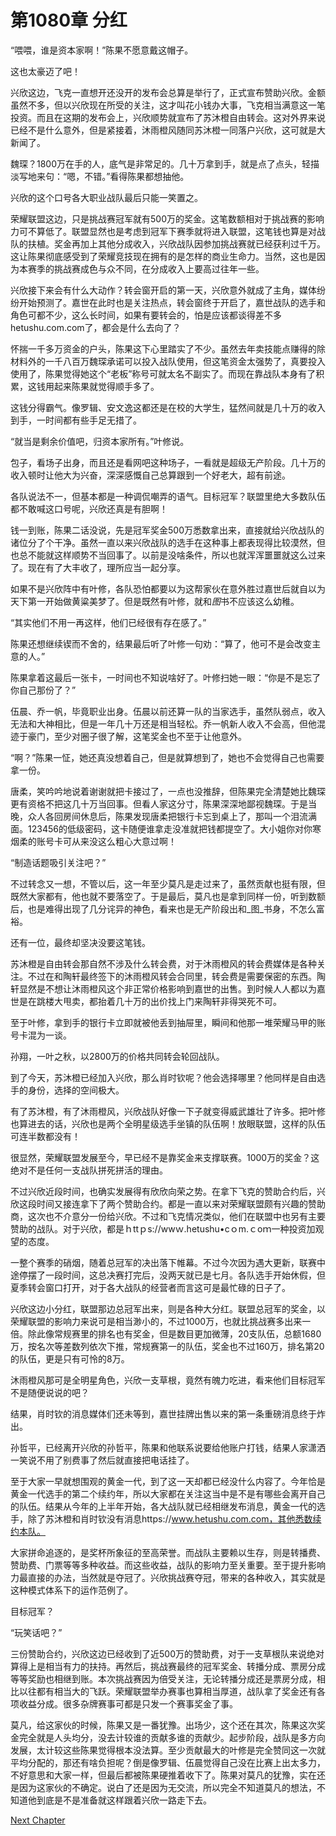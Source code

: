 # 第1080章 分红

“喂喂，谁是资本家啊！”陈果不愿意戴这帽子。

这也太豪迈了吧！

兴欣这边，飞克一直想开还没开的发布会总算是举行了，正式宣布赞助兴欣。金额虽然不多，但以兴欣现在所受的关注，这才叫花小钱办大事，飞克相当满意这一笔投资。而且在这期的发布会上，兴欣顺势就宣布了苏沐橙自由转会。这对外界来说已经不是什么意外，但是紧接着，沐雨橙风随同苏沐橙一同落户兴欣，这可就是大新闻了。

魏琛？1800万在手的人，底气是非常足的。几十万拿到手，就是点了点头，轻描淡写地来句：“嗯，不错。”看得陈果都想抽他。

兴欣的这个口号各大职业战队最后只能一笑置之。

荣耀联盟这边，只是挑战赛冠军就有500万的奖金。这笔数额相对于挑战赛的影响力可不算低了。联盟显然也是考虑到冠军下赛季就将进入联盟，这笔钱也算是对战队的扶植。奖金再加上其他分成收入，兴欣战队因参加挑战赛就已经获利过千万。这让陈果彻底感受到了荣耀竞技现在拥有的是怎样的商业生命力。当然，这也是因为本赛季的挑战赛成色与众不同，在分成收入上要高过往年一些。

兴欣接下来会有什么大动作？转会窗开启的第一天，兴欣意外就成了主角，媒体纷纷开始预测了。嘉世在此时也是关注热点，转会窗终于开启了，嘉世战队的选手和角色可都不少，这么长时间，如果有要转会的，怕是应该都谈得差不多hetushu.com.com了，都会是什么去向了？

怀揣一千多万资金的户头，陈果这下心里踏实了不少。虽然去年卖技能点赚得的除材料外的一千八百万魏琛承诺可以投入战队使用，但这笔资金太强势了，真要投入使用了，陈果觉得她这个“老板”称号可就太名不副实了。而现在靠战队本身有了积累，这钱用起来陈果就觉得顺手多了。

这钱分得霸气。像罗辑、安文逸这都还是在校的大学生，猛然间就是几十万的收入到手，一时间都有些手足无措了。

“就当是剩余价值吧，归资本家所有。”叶修说。

包子，看场子出身，而且还是看网吧这种场子，一看就是超级无产阶段。几十万的收入顿时让他大为兴奋，深深感慨自己总算跟到一个好老大，超有前途。

各队说法不一，但基本都是一种调侃嘲弄的语气。目标冠军？联盟里绝大多数队伍都不敢喊这口号呢，兴欣还真是有胆啊！

钱一到账，陈果二话没说，先是冠军奖金500万悉数拿出来，直接就给兴欣战队的诸位分了个干净。虽然一直以来兴欣战队的选手在这种事上都表现得比较漠然，但也总不能就这样顺势不当回事了。以前是没啥条件，所以也就浑浑噩噩就这么过来了。现在有了大丰收了，理所应当一起分享。

如果不是兴欣阵中有叶修，各队恐怕都要以为这帮家伙在意外胜过嘉世后就自以为天下第一开始做黄粱美梦了。但是既然有叶修，就和*图*书不应该这么幼稚。

“其实他们不用一再这样，他们已经很有存在感了。”

陈果还想继续锲而不舍的，结果最后听了叶修一句劝：“算了，他可不是会改变主意的人。”

陈果拿着这最后一张卡，一时间也不知说啥好了。叶修扫她一眼：“你是不是忘了你自己那份了？”

伍晨、乔一帆，毕竟职业出身。伍晨以前还算一队的当家选手，虽然队弱点，收入无法和大神相比，但是一年几十万还是相当轻松。乔一帆新人收入不会高，但他混迹于豪门，至少对圈子很了解，这笔奖金也不至于让他意外。

“啊？”陈果一怔，她还真没想着自己，但是就算想到了，她也不会觉得自己也需要拿一份。

唐柔，笑吟吟地说着谢谢就把卡接过了，一点也没推辞，但陈果完全清楚她比魏琛更有资格不把这几十万当回事。但看人家这分寸，陈果深深地鄙视魏琛。于是当晚，众人各回房间休息后，陈果发现唐柔把银行卡忘到桌上了，那叫一个泪流满面。123456的低级密码，这卡随便谁拿走没准就把钱都提空了。大小姐你对你寒烟柔的账号卡可从来没这么粗心大意过啊！

“制造话题吸引关注吧？”

不过转念又一想，不管以后，这一年至少莫凡是走过来了，虽然贡献也挺有限，但既然大家都有，他也就不要落空了。于是最后，莫凡也是拿到同样一份，听到数额后，也是难得出现了几分诧异的神色，看来也是无产阶段出和_图_书身，不怎么富裕。

还有一位，最终却坚决没要这笔钱。

苏沐橙是自由转会那自然不涉及什么转会费，对于沐雨橙风的转会费媒体是各种关注。不过在和陶轩最终签下的沐雨橙风转会合同里，转会费是需要保密的东西。陶轩显然是不想让沐雨橙风这个非正常价格影响到嘉世的出售。到时候人人都以为嘉世是在跳楼大甩卖，都抬着几十万的出价找上门来陶轩非得哭死不可。

至于叶修，拿到手的银行卡立即就被他丢到抽屉里，瞬间和他那一堆荣耀马甲的账号卡混为一谈。

孙翔，一叶之秋，以2800万的价格共同转会轮回战队。

到了今天，苏沐橙已经加入兴欣，那么肖时钦呢？他会选择哪里？他同样是自由选手的身份，选择的空间极大。

有了苏沐橙，有了沐雨橙风，兴欣战队好像一下子就变得威武雄壮了许多。把叶修也算进去的话，兴欣也是两个全明星级选手坐镇的队伍啊！放眼联盟，这样的队伍可连半数都没有！

很显然，荣耀联盟发展至今，早已经不是靠奖金来支撑联赛。1000万的奖金？这绝对不是任何一支战队拼死拼活的理由。

不过兴欣近段时间，也确实发展得有欣欣向荣之势。在拿下飞克的赞助合约后，兴欣这段时间又接连拿下了两个赞助合约。都是一直以来对荣耀联盟颇有兴趣的赞助商，这次也不介意分一份给兴欣。不过和飞克情况类似，他们在联盟中也另有主要赞助的战队。对于兴欣，都是ｈttｐs://wwｗ.hetushu•cｏm.ｃoｍ一种投资加观望的态度。

一整个赛季的硝烟，随着总冠军的决出落下帷幕。不过今次因为遇大更新，联赛中途停摆了一段时间，这总决赛打完后，没两天就已是七月。各队选手开始休假，但夏季转会窗口打开，对于各大战队的经营者而言这可是最忙碌的日子了。

兴欣这边小分红，联盟那边总冠军出来，则是各种大分红。联盟总冠军的奖金，以荣耀联盟的影响力来说可是相当渺小的，不过1000万，也就比挑战赛多出来一倍。除此像常规赛里的排名也有奖金，但是数目更加微薄，20支队伍，总额1680万，按名次等差数列依次下推，常规赛第一的队伍，奖金也不过160万，排名第20的队伍，更是只有可怜的8万。

沐雨橙风那可是全明星角色，兴欣一支草根，竟然有魄力吃进，看来他们目标冠军不是随便说说的吧？

结果，肖时钦的消息媒体们还未等到，嘉世挂牌出售以来的第一条重磅消息终于炸出。

孙哲平，已经离开兴欣的孙哲平，陈果和他联系说要给他账户打钱，结果人家潇洒一笑说不用了别费事了然后就直接把电话挂了。

至于大家一早就想围观的黄金一代，到了这一天却都已经没什么内容了。今年恰是黄金一代选手的第二个续约年，所以大家都在关注这当中是不是有哪些会离开自己的队伍。结果从今年的上半年开始，各大战队就已经相继发布消息，黄金一代的选手，除了苏沐橙和肖时钦没有消息https://www.hetushu.com.com，其他悉数续约本队。

大家拼命追逐的，是奖杯所象征的至高荣誉。而战队主要赖以生存，则是转播费、赞助费、门票等等多种收益。而这些收益，战队的影响力至关重要。至于提升影响力最直接的办法，当然就是夺冠了。兴欣挑战赛夺冠，带来的各种收入，其实就是这种模式体系下的运作范例了。

目标冠军？

“玩笑话吧？”

三份赞助合约，兴欣这边已经收到了近500万的赞助费，对于一支草根队来说绝对算得上是相当有力的扶持。再然后，挑战赛最终的冠军奖金、转播分成、票房分成等等奖励也相继到账。本次挑战赛因为倍受关注，无论转播分成还是票房分成，相比以往都有相当大的飞跃。荣耀联盟举办赛事也算相当厚道，战队拿了奖金还有各项收益分成。很多杂牌赛事可都是只发一个赛事奖金了事。

莫凡，给这家伙的时候，陈果又是一番犹豫。出场少，这个还在其次，陈果这次奖金完全就是人头均分，没去计较谁的贡献多谁的贡献少。起步阶段，战队是多方向发展，太计较这些陈果觉得根本没法算。至少贡献最大的叶修是完全赞同这一次就平均分配的，那还有啥负担呢？倒是像罗辑、伍晨觉得自己没在比赛上出太多力，不好意思和大家一样，但最后都被陈果硬推着收下了。陈果对莫凡的犹豫，实在还是因为这家伙的不确定。说白了还是因为无交流，所以完全不知道莫凡的想法，不知道他到底是不是准备就这样跟着兴欣一路走下去。



[Next Chapter](%E7%AC%AC1081%E7%AB%A0%202800%E4%B8%87%E8%BD%AC%E4%BC%9A.md)